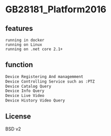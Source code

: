 #  GB28181_Platform2016

## features
~~~
running in docker
running on Linux 
running on .net core 2.1+
~~~

## function

~~~bash
Device Registering And managemment
Device Controlling Service such as :PTZ 
Device Catalog Query
Device Info Query
Device Live Video
Device History Video Query
~~~

## License

BSD v2